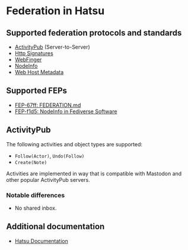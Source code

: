 # Federation in Hatsu

## Supported federation protocols and standards

- [ActivityPub](https://www.w3.org/TR/activitypub/) (Server-to-Server)
- [Http Signatures](https://datatracker.ietf.org/doc/html/draft-cavage-http-signatures)
- [WebFinger](https://webfinger.net/)
- [NodeInfo](https://nodeinfo.diaspora.software/)
- [Web Host Metadata](https://datatracker.ietf.org/doc/html/rfc6415)

## Supported FEPs

- [FEP-67ff: FEDERATION.md](https://codeberg.org/fediverse/fep/src/branch/main/fep/67ff/fep-67ff.md)
- [FEP-f1d5: NodeInfo in Fediverse Software](https://codeberg.org/fediverse/fep/src/branch/main/fep/f1d5/fep-f1d5.md)
<!-- - [FEP-fffd: Proxy Objects](https://codeberg.org/fediverse/fep/src/branch/main/fep/fffd/fep-fffd.md) -->

## ActivityPub

The following activities and object types are supported:

- `Follow(Actor)`, `Undo(Follow)`
- `Create(Note)`
<!-- - `Create(Note)`, `Update(Note)`, `Delete(Note)` -->
<!-- - `Like(Note)`, `Undo(Like)` -->
<!-- - `Announce(Note)`, `Undo(Announce)` -->

Activities are implemented in way that is compatible with Mastodon and other popular ActivityPub servers.

### Notable differences

- No shared inbox.

## Additional documentation

- [Hatsu Documentation](https://hatsu.cli.rs)
